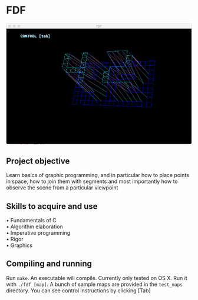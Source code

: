 # FDF

![screenshot](https://github.com/AlicePlis/fdf/blob/main/img/1.png)

## Project objective
 Learn basics of graphic programming, and in particular how to place points in space, how to join them with segments and most importantly how to observe the scene from a particular viewpoint
## Skills to acquire and use
•	Fundamentals of C  
•	Algorithm elaboration   
•	Imperative programming   
•	Rigor   
•	Graphics 

## Compiling and running
Run `make`. An executable will compile. Currently only tested on OS X.
Run it with `./fdf [map]`. A bunch of sample maps are provided in the `test_maps`
directory. 
You can see control instructions by clicking [Tab]


